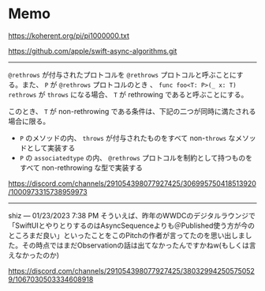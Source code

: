 # Memo

https://koherent.org/pi/pi1000000.txt

https://github.com/apple/swift-async-algorithms.git

---

`@rethrows` が付与されたプロトコルを `@rethrows` プロトコルと呼ぶことにする。また、 `P` が `@rethrows` プロトコルのとき 、 `func foo<T: P>(_ x: T) rethrows` が `throws` になる場合、 `T` が rethrowing であると呼ぶことにする。

このとき、 `T` が non-rethrowing である条件は、下記の二つが同時に満たされる場合に限る。

- `P` のメソッドの内、 `throws` が付与されたものをすべて non-`throws` なメソッドとして実装する
- `P` の `associatedtype` の内、 `@rethrows` プロトコルを制約として持つものをすべて non-rethrowing な型で実装する

https://discord.com/channels/291054398077927425/306995750418513920/1000973315738959973

---

shiz — 01/23/2023 7:38 PM
そういえば、昨年のWWDCのデジタルラウンジで「SwiftUIとやりとりするのはAsyncSequenceよりも＠Published使う方が今のところまだ良い」といったことをこのPitchの作者が言ってたのを思い出しました。その時点ではまだObservationの話は出てなかったんですかねw(もしくは言えなかったのか)

https://discord.com/channels/291054398077927425/380329942505750529/1067030503334608918
